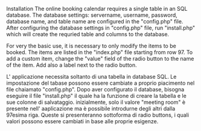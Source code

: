 Installation
The online booking calendar requires a single table in an SQL database. The database settings: servername, username, password, database name, and table name are configured in the "config.php" file. After configuring the database settings in "config.php" file, run "install.php" which will create the requried table and columns to the database.

For very the basic use, it is necessary to only modify the items to be booked. The items are listed in the "index.php" file starting from row 97. To add a custom item, change the "value" field of the radio button to the name of the item. Add also a label next to the radio button.


L' applicazione necessita soltanto di una tabella in database SQL. Le impostazione del tabase possono essere cambiate a proprio piacimento nel file chaiamato "config.php". Dopo aver configurato il database, bisogna eseguire il file "install.php" il quale ha la funzione di creare la tabella e le sue colonne di salvataggio.
inizialmente, solo il valore "meeting room" è presente nell' aaplicazione ma è possibile introdurne degli altri dalla 97esima riga. Queste si presenteranno sottoforma di radio buttons, i quali valori possono essere cambiati in base alle proprie esigenze.
